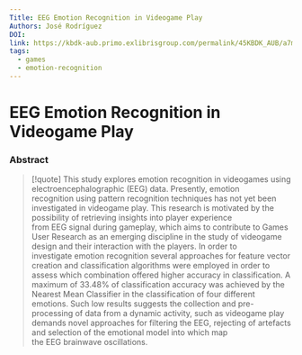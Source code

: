 ```yaml
---
Title: EEG Emotion Recognition in Videogame Play
Authors: José Rodríguez
DOI: 
link: https://kbdk-aub.primo.exlibrisgroup.com/permalink/45KBDK_AUB/a7me0f/alma9921563982705762
tags:
  - games
  - emotion-recognition
---
```


# EEG Emotion Recognition in Videogame Play

### Abstract
>[!quote] This study explores emotion recognition in videogames using electroencephalographic (EEG) data. Presently, emotion recognition using pattern recognition techniques has not yet been investigated in videogame play. This research is motivated by the possibility of retrieving insights into player experience from EEG signal during gameplay, which aims to contribute to Games User Research as an emerging discipline in the study of videogame design and their interaction with the players. In order to investigate emotion recognition several approaches for feature vector creation and classification algorithms were employed in order to assess which combination offered higher accuracy in classification. A maximum of 33.48% of classification accuracy was achieved by the Nearest Mean Classifier in the classification of four different emotions. Such low results suggests the collection and pre-processing of data from a dynamic activity, such as videogame play demands novel approaches for filtering the EEG, rejecting of artefacts and selection of the emotional model into which map the EEG brainwave oscillations.
